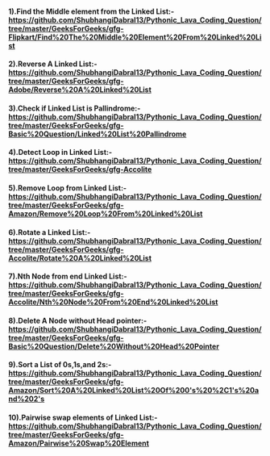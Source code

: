 
#### 1).Find the Middle element from the Linked List:-https://github.com/ShubhangiDabral13/Pythonic_Lava_Coding_Question/tree/master/GeeksForGeeks/gfg-Flipkart/Find%20The%20Middle%20Element%20From%20Linked%20List
#### 2).Reverse A Linked List:-https://github.com/ShubhangiDabral13/Pythonic_Lava_Coding_Question/tree/master/GeeksForGeeks/gfg-Adobe/Reverse%20A%20Linked%20List
#### 3).Check if Linked List is Pallindrome:-https://github.com/ShubhangiDabral13/Pythonic_Lava_Coding_Question/tree/master/GeeksForGeeks/gfg-Basic%20Question/Linked%20List%20Pallindrome
#### 4).Detect Loop in Linked List:-https://github.com/ShubhangiDabral13/Pythonic_Lava_Coding_Question/tree/master/GeeksForGeeks/gfg-Accolite
#### 5).Remove Loop from Linked List:-https://github.com/ShubhangiDabral13/Pythonic_Lava_Coding_Question/tree/master/GeeksForGeeks/gfg-Amazon/Remove%20Loop%20From%20Linked%20List
#### 6).Rotate a Linked List:-https://github.com/ShubhangiDabral13/Pythonic_Lava_Coding_Question/tree/master/GeeksForGeeks/gfg-Accolite/Rotate%20A%20Linked%20List
#### 7).Nth Node from end Linked List:-https://github.com/ShubhangiDabral13/Pythonic_Lava_Coding_Question/tree/master/GeeksForGeeks/gfg-Accolite/Nth%20Node%20From%20End%20Linked%20List
#### 8).Delete A Node without Head pointer:-https://github.com/ShubhangiDabral13/Pythonic_Lava_Coding_Question/tree/master/GeeksForGeeks/gfg-Basic%20Question/Delete%20Without%20Head%20Pointer
#### 9).Sort a List of 0s,1s,and 2s:-https://github.com/ShubhangiDabral13/Pythonic_Lava_Coding_Question/tree/master/GeeksForGeeks/gfg-Amazon/Sort%20A%20Linked%20List%20Of%200's%20%2C1's%20and%202's
#### 10).Pairwise swap elements of Linked List:-https://github.com/ShubhangiDabral13/Pythonic_Lava_Coding_Question/tree/master/GeeksForGeeks/gfg-Amazon/Pairwise%20Swap%20Element
